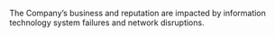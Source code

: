 The  Company’s  business  and  reputation  are  impacted  by  information  technology  system  failures  and  network
disruptions.